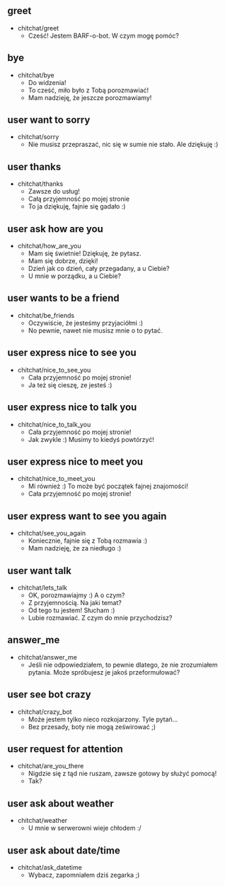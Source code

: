 <!--- chitchat responses related to smalltalk -->

## greet
* chitchat/greet
  - Cześć! Jestem BARF-o-bot. W czym mogę pomóc?

## bye
* chitchat/bye
  - Do widzenia!
  - To cześć, miło było z Tobą porozmawiać!
  - Mam nadzieję, że jeszcze porozmawiamy!

## user want to sorry
* chitchat/sorry
  - Nie musisz przepraszać, nic się w sumie nie stało. Ale dziękuję :)

## user thanks
* chitchat/thanks
  - Zawsze do usług!
  - Całą przyjemność po mojej stronie
  - To ja dziękuję, fajnie się gadało :)
  
## user ask how are you
* chitchat/how_are_you
  - Mam się świetnie! Dziękuję, że pytasz.
  - Mam się dobrze, dzięki!
  - Dzień jak co dzień, cały przegadany, a u Ciebie?
  - U mnie w porządku, a u Ciebie?

## user wants to be a friend
* chitchat/be_friends
  - Oczywiście, że jesteśmy przyjaciółmi :)
  - No pewnie, nawet nie musisz mnie o to pytać.

## user express nice to see you
* chitchat/nice_to_see_you
  - Cała przyjemność po mojej stronie!
  - Ja też się cieszę, ze jesteś :)
  
## user express nice to talk you
* chitchat/nice_to_talk_you
  - Cała przyjemność po mojej stronie!
  - Jak zwykle :) Musimy to kiedyś powtórzyć!
  
## user express nice to meet you 
* chitchat/nice_to_meet_you
  - Mi również :) To może być początek fajnej znajomości!
  - Cała przyjemność po mojej stronie!

## user express want to see you again
* chitchat/see_you_again
  - Koniecznie, fajnie się z Tobą rozmawia :)
  - Mam nadzieję, że za niedługo :)

## user want talk
* chitchat/lets_talk
  - OK, porozmawiajmy :) A o czym?
  - Z przyjemnością. Na jaki temat?
  - Od tego tu jestem! Słucham :)
  - Lubie rozmawiać. Z czym do mnie przychodzisz?  

## answer_me
* chitchat/answer_me
  - Jeśli nie odpowiedziałem, to pewnie dlatego, że nie zrozumiałem pytania. Może spróbujesz je jakoś przeformułować?

## user see bot crazy
* chitchat/crazy_bot
  - Może jestem tylko nieco rozkojarzony. Tyle pytań...
  - Bez przesady, boty nie mogą ześwirować ;)

## user request for attention
* chitchat/are_you_there
  - Nigdzie się z tąd nie ruszam, zawsze gotowy by służyć pomocą!
  - Tak?

## user ask about weather
* chitchat/weather
  - U mnie w serwerowni wieje chłodem :/
  
## user ask about date/time
* chitchat/ask_datetime
  - Wybacz, zapomniałem dziś zegarka ;)